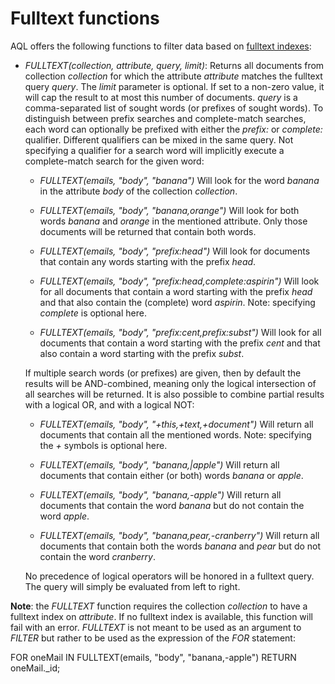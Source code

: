 Fulltext functions
==================

AQL offers the following functions to filter data based on [fulltext indexes](../Glossary/README.md#fulltext-index):

- *FULLTEXT(collection, attribute, query, limit)*: 
  Returns all documents from collection *collection* for which the attribute *attribute*
  matches the fulltext query *query*. The *limit* parameter is optional. If set to a non-zero
  value, it will cap the result to at most this number of documents.
  *query* is a comma-separated list of sought words (or prefixes of sought words). To 
  distinguish between prefix searches and complete-match searches, each word can optionally be
  prefixed with either the *prefix:* or *complete:* qualifier. Different qualifiers can
  be mixed in the same query. Not specifying a qualifier for a search word will implicitly
  execute a complete-match search for the given word:

  - *FULLTEXT(emails, "body", "banana")* Will look for the word *banana* in the 
    attribute *body* of the collection *collection*.

  - *FULLTEXT(emails, "body", "banana,orange")* Will look for both words
    *banana* and *orange* in the mentioned attribute. Only those documents will be
    returned that contain both words.

  - *FULLTEXT(emails, "body", "prefix:head")* Will look for documents that contain any
    words starting with the prefix *head*.

  - *FULLTEXT(emails, "body", "prefix:head,complete:aspirin")* Will look for all 
    documents that contain a word starting with the prefix *head* and that also contain 
    the (complete) word *aspirin*. Note: specifying *complete* is optional here.

  - *FULLTEXT(emails, "body", "prefix:cent,prefix:subst")* Will look for all documents 
    that contain a word starting with the prefix *cent* and that also contain a word
    starting with the prefix *subst*.

  If multiple search words (or prefixes) are given, then by default the results will be 
  AND-combined, meaning only the logical intersection of all searches will be returned. 
  It is also possible to combine partial results with a logical OR, and with a logical NOT:

  - *FULLTEXT(emails, "body", "+this,+text,+document")* Will return all documents that 
    contain all the mentioned words. Note: specifying the *+* symbols is optional here.

  - *FULLTEXT(emails, "body", "banana,|apple")* Will return all documents that contain
    either (or both) words *banana* or *apple*.

  - *FULLTEXT(emails, "body", "banana,-apple")* Will return all documents that contain
    the word *banana* but do not contain the word *apple*.

  - *FULLTEXT(emails, "body", "banana,pear,-cranberry")* Will return all documents that 
    contain both the words *banana* and *pear* but do not contain the word 
    *cranberry*.

  No precedence of logical operators will be honored in a fulltext query. The query will simply
  be evaluated from left to right.
  
**Note**: the *FULLTEXT* function requires the collection *collection* to have a
fulltext index on *attribute*. If no fulltext index is available, this function
will fail with an error. *FULLTEXT* is not meant to be used as an argument to *FILTER*
but rather to be used as the expression of the *FOR* statement:

  FOR oneMail IN
    FULLTEXT(emails, "body", "banana,-apple")
    RETURN oneMail._id;
